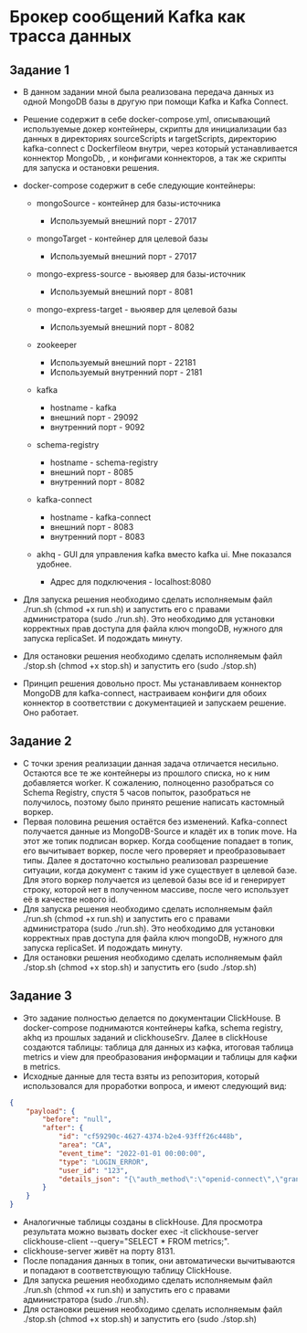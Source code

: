 # Брокер сообщений Kafka как трасса данных

## Задание 1

- В данном задании мной была реализована передача данных из одной MongoDB базы в другую при помощи Kafka и Kafka Connect.
- Решение содержит в себе docker-compose.yml, описывающий используемые докер контейнеры, скрипты для инициализации баз данных в директориях sourceScripts и targetScripts, директорию kafka-connect с Dockerfileом внутри, через который устанавливается коннектор MongoDb, , и конфигами коннекторов, а так же скрипты для запуска и остановки решения.
- docker-compose содержит в себе следующие контейнеры:

  - mongoSource - контейнер для базы-источника

    - Используемый внешний порт - 27017

  - mongoTarget - контейнер для целевой базы

    - Используемый внешний порт - 27017

  - mongo-express-source - вьюявер для базы-источник

    - Используемый внешний порт - 8081

  - mongo-express-target - вьюявер для целевой базы

    - Используемый внешний порт - 8082

  - zookeeper
    - Используемый внешний порт - 22181
    - Используемый внутренний порт - 2181
  - kafka

    - hostname - kafka
    - внешний порт - 29092
    - внутренний порт - 9092

  - schema-registry
    - hostname - schema-registry
    - внешний порт - 8085
    - внутренний порт - 8082
  - kafka-connect
    - hostname - kafka-connect
    - внешний порт - 8083
    - внутренний порт - 8083
  - akhq - GUI для управления kafka вместо kafka ui. Мне показался удобнее.
    - Адрес для подключения - localhost:8080

- Для запуска решения необходимо сделать исполняемым файл ./run.sh (chmod +x run.sh) и запустить его с правами администратора (sudo ./run.sh). Это необходимо для установки корректных прав доступа для файла ключ mongoDB, нужного для запуска replicaSet. И подождать минуту.
- Для остановки решения необходимо сделать исполняемым файл ./stop.sh (chmod +x stop.sh) и запустить его (sudo ./stop.sh)
- Принцип решения довольно прост. Мы устанавливаем коннектор MongoDB для kafka-connect, настраиваем конфиги для обоих коннектор в соответствии с документацией и запускаем решение. Оно работает.

## Задание 2

- С точки зрения реализации данная задача отличается несильно. Остаются все те же контейнеры из прошлого списка, но к ним добавляется worker. К сожалению, полноценно разобраться со Schema Registry, спустя 5 часов попыток, разобраться не получилось, поэтому было принято решение написать кастомный воркер.
- Первая половина решения остаётся без изменений. Kafka-connect получается данные из MongoDB-Source и кладёт их в топик move. На этот же топик подписан воркер. Когда сообщение попадает в топик, его вычитывает воркер, после чего проверяет и преобразовывает типы. Далее я достаточно костыльно реализовал разрешение ситуации, когда документ с таким id уже существует в целевой базе. Для этого воркер получается из целевой базы все id и генерирует строку, которой нет в полученном массиве, после чего использует её в качестве нового id.
- Для запуска решения необходимо сделать исполняемым файл ./run.sh (chmod +x run.sh) и запустить его с правами администратора (sudo ./run.sh). Это необходимо для установки корректных прав доступа для файла ключ mongoDB, нужного для запуска replicaSet. И подождать минуту.
- Для остановки решения необходимо сделать исполняемым файл ./stop.sh (chmod +x stop.sh) и запустить его (sudo ./stop.sh)

## Задание 3

- Это задание полностью делается по документации ClickHouse. В docker-compose поднимаются контейнеры kafka, schema registry, akhq из прошлых заданий и clickhouseSrv. Далее в clickHouse создаются таблицы: таблица для данных из кафка, итоговая таблица metrics и view для преобразования информации и таблицы для кафки в metrics.
- Исходные данные для теста взяты из репозитория, который использовался для проработки вопроса, и имеют следующий вид:

```json
{
	"payload": {
		"before": "null",
		"after": {
			"id": "cf59290c-4627-4374-b2e4-93fff26c448b",
			"area": "CA",
			"event_time": "2022-01-01 00:00:00",
			"type": "LOGIN_ERROR",
			"user_id": "123",
			"details_json": "{\"auth_method\":\"openid-connect\",\"grant_type\":\"password\",\"client_auth_method\":\"client-secret\",\"username\":\"kuku\"}"
		}
	}
}
```

- Аналогичные таблицы созданы в clickHouse. Для просмотра результата можно вызвать docker exec -it clickhouse-server clickhouse-client --query="SELECT \* FROM metrics;".
- clickhouse-server живёт на порту 8131.
- После попадания данных в топик, они автоматически вычитываются и попадают в соответствующую таблицу ClickHouse.
- Для запуска решения необходимо сделать исполняемым файл ./run.sh (chmod +x run.sh) и запустить его с правами администратора (sudo ./run.sh).
- Для остановки решения необходимо сделать исполняемым файл ./stop.sh (chmod +x stop.sh) и запустить его (sudo ./stop.sh)
